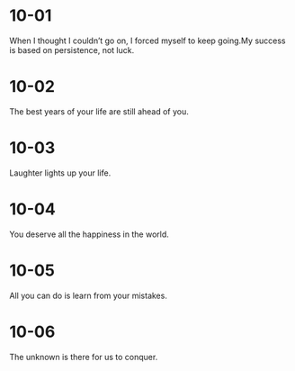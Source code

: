 # 10-01

When I thought I couldn’t go on, I forced myself to keep going.My success is based on persistence, not luck.

# 10-02

The best years of your life are still ahead of you.

# 10-03

Laughter lights up your life.

# 10-04

You deserve all the happiness in the world.

# 10-05

All you can do is learn from your mistakes.

# 10-06

The unknown is there for us to conquer.